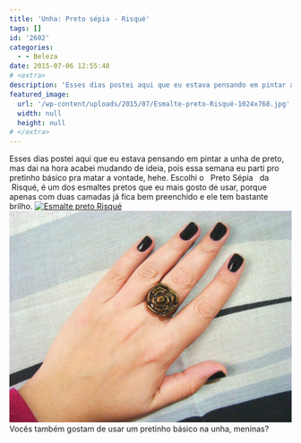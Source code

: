 ```yaml
---
title: 'Unha: Preto sépia - Risqué'
tags: []
id: '2602'
categories:
  - - Beleza
date: 2015-07-06 12:55:48
# <extra>
description: 'Esses dias postei aqui que eu estava pensando em pintar a unha de preto, mas dai na hora acabei mudando de ideia, pois essa semana eu parti pro pretinho básico pra matar a vontade, hehe. Escolhi o   Preto Sépia   da    Risqué, é um dos esmaltes pretos que eu mais gosto de usar, porque apenas com duas camadas já fica bem preenchido e ele tem bastante brilho. Vocês também gostam de usar um pretinho básico na unha, meninas?'
featured_image: 
  url: '/wp-content/uploads/2015/07/Esmalte-preto-Risqué-1024x768.jpg'
  width: null
  height: null
# </extra>
---
```


Esses dias postei aqui que eu estava pensando em pintar a unha de preto, mas dai na hora acabei mudando de ideia, pois essa semana eu parti pro pretinho básico pra matar a vontade, hehe. Escolhi o   Preto Sépia   da    Risqué, é um dos esmaltes pretos que eu mais gosto de usar, porque apenas com duas camadas já fica bem preenchido e ele tem bastante brilho. [![Esmalte preto  Risqué](/wp-content/uploads/2015/07/Esmalte-preto-Risqué-1024x768.jpg)](/wp-content/uploads/2015/07/Esmalte-preto-Risqué.jpg) [![Esmalte Riqué Preto sépia](/wp-content/uploads/2015/07/Esmalte-Riqué-Preto-sépia-1024x768.jpg)](/wp-content/uploads/2015/07/Esmalte-Riqué-Preto-sépia.jpg) Vocês também gostam de usar um pretinho básico na unha, meninas?
